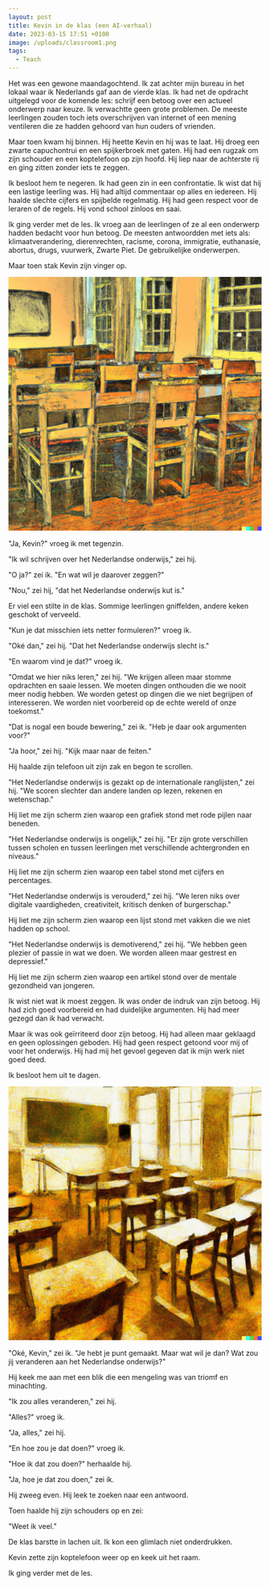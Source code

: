 ```yaml
---
layout: post
title: Kevin in de klas (een AI-verhaal)
date: 2023-03-15 17:51 +0100
image: /uploads/classroom1.png
tags:
  - Teach
---
```


Het was een gewone maandagochtend. Ik zat achter mijn bureau in het lokaal waar ik Nederlands gaf aan de vierde klas. Ik had net de opdracht uitgelegd voor de komende les: schrijf een betoog over een actueel onderwerp naar keuze. Ik verwachtte geen grote problemen. De meeste leerlingen zouden toch iets overschrijven van internet of een mening ventileren die ze hadden gehoord van hun ouders of vrienden.

Maar toen kwam hij binnen. Hij heette Kevin en hij was te laat. Hij droeg een zwarte capuchontrui en een spijkerbroek met gaten. Hij had een rugzak om zijn schouder en een koptelefoon op zijn hoofd. Hij liep naar de achterste rij en ging zitten zonder iets te zeggen.

Ik besloot hem te negeren. Ik had geen zin in een confrontatie. Ik wist dat hij een lastige leerling was. Hij had altijd commentaar op alles en iedereen. Hij haalde slechte cijfers en spijbelde regelmatig. Hij had geen respect voor de leraren of de regels. Hij vond school zinloos en saai.

Ik ging verder met de les. Ik vroeg aan de leerlingen of ze al een onderwerp hadden bedacht voor hun betoog. De meesten antwoordden met iets als: klimaatverandering, dierenrechten, racisme, corona, immigratie, euthanasie, abortus, drugs, vuurwerk, Zwarte Piet. De gebruikelijke onderwerpen.

Maar toen stak Kevin zijn vinger op.

![Een Nederlands klaslokaal](/uploads/classroom1.png)

"Ja, Kevin?" vroeg ik met tegenzin.

"Ik wil schrijven over het Nederlandse onderwijs," zei hij.

"O ja?" zei ik. "En wat wil je daarover zeggen?"

"Nou," zei hij, "dat het Nederlandse onderwijs kut is."

Er viel een stilte in de klas. Sommige leerlingen gniffelden, andere keken geschokt of verveeld.

"Kun je dat misschien iets netter formuleren?" vroeg ik.

"Oké dan," zei hij. "Dat het Nederlandse onderwijs slecht is."

"En waarom vind je dat?" vroeg ik.

"Omdat we hier niks leren," zei hij. "We krijgen alleen maar stomme opdrachten en saaie lessen. We moeten dingen onthouden die we nooit meer nodig hebben. We worden getest op dingen die we niet begrijpen of interesseren. We worden niet voorbereid op de echte wereld of onze toekomst."

"Dat is nogal een boude bewering," zei ik. "Heb je daar ook argumenten voor?"

"Ja hoor," zei hij. "Kijk maar naar de feiten."

Hij haalde zijn telefoon uit zijn zak en begon te scrollen.

"Het Nederlandse onderwijs is gezakt op de internationale ranglijsten," zei hij. "We scoren slechter dan andere landen op lezen, rekenen en wetenschap."

Hij liet me zijn scherm zien waarop een grafiek stond met rode pijlen naar beneden.

"Het Nederlandse onderwijs is ongelijk," zei hij. "Er zijn grote verschillen tussen scholen en tussen leerlingen met verschillende achtergronden en niveaus."

Hij liet me zijn scherm zien waarop een tabel stond met cijfers en percentages.

"Het Nederlandse onderwijs is verouderd," zei hij. "We leren niks over digitale vaardigheden, creativiteit, kritisch denken of burgerschap."

Hij liet me zijn scherm zien waarop een lijst stond met vakken die we niet hadden op school.

"Het Nederlandse onderwijs is demotiverend," zei hij. "We hebben geen plezier of passie in wat we doen. We worden alleen maar gestrest en depressief."

Hij liet me zijn scherm zien waarop een artikel stond over de mentale gezondheid van jongeren.

Ik wist niet wat ik moest zeggen. Ik was onder de indruk van zijn betoog. Hij had zich goed voorbereid en had duidelijke argumenten. Hij had meer gezegd dan ik had verwacht.

Maar ik was ook geïrriteerd door zijn betoog. Hij had alleen maar geklaagd en geen oplossingen geboden. Hij had geen respect getoond voor mij of voor het onderwijs. Hij had mij het gevoel gegeven dat ik mijn werk niet goed deed.

Ik besloot hem uit te dagen.

![Een Nederlands klaslokaal](/uploads/classroom2.png)

"Oké, Kevin," zei ik. "Je hebt je punt gemaakt. Maar wat wil je dan? Wat zou jij veranderen aan het Nederlandse onderwijs?"

Hij keek me aan met een blik die een mengeling was van triomf en minachting.

"Ik zou alles veranderen," zei hij.

"Alles?" vroeg ik.

"Ja, alles," zei hij.

"En hoe zou je dat doen?" vroeg ik.

"Hoe ik dat zou doen?" herhaalde hij.

"Ja, hoe je dat zou doen," zei ik.

Hij zweeg even. Hij leek te zoeken naar een antwoord.

Toen haalde hij zijn schouders op en zei:

"Weet ik veel."

De klas barstte in lachen uit. Ik kon een glimlach niet onderdrukken.

Kevin zette zijn koptelefoon weer op en keek uit het raam.

Ik ging verder met de les.